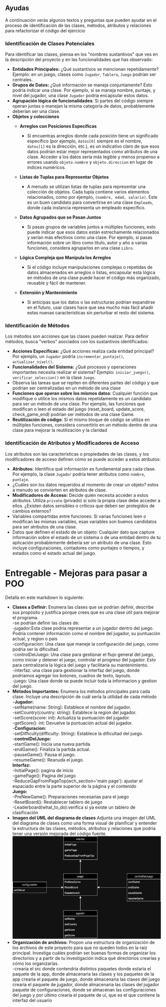 
## Ayudas
A continuación verás algunos textos y preguntas que pueden ayudar en el proceso de identificación de las clases, métodos, atributos y relaciones para 
refactorizar el código del ejercicio

### Identificación de Clases Potenciales
Para identificar las clases, piensa en los "nombres sustantivos" que ves en la descripción del proyecto y en las funcionalidades que has observado:
- **Entidades Principales:** ¿Qué sustantivos se mencionan repetidamente? Ejemplo: en un juego, clases como `Jugador`, `Tablero`, `Juego` podrían ser centrales.
- **Grupos de Datos:** ¿Qué información se maneja conjuntamente? Esto podría indicar una clase. Por ejemplo, si se maneja nombre, puntaje, y nivel del jugador, una clase `Jugador` podría encapsular estos datos.
- **Agrupación lógica de funcionalidades**: Si partes del código siempre operan juntas o manejan la misma categoría de datos, probablemente deberían ser una clase. 
 - **Objetos y colecciones**
   - **Arreglos con Posiciones Específicas**
     - Si encuentras arreglos donde cada posición tiene un significado específico (por ejemplo, `datos[0]` siempre es el nombre, `datos[1]` es la dirección, etc.), es un indicativo claro de que esos datos podrían estar mejor representados como atributos de una clase. Acceder a los datos sería más legible y menos propenso a errores usando `objeto.nombre` y `objeto.direccion` en lugar de índices numéricos.

   - **Listas de Tuplas para Representar Objetos**
     - A menudo se utilizan listas de tuplas para representar una colección de objetos. Cada tupla contiene varios elementos relacionados, como por ejemplo, `(nombre, edad, salario)`. Este es un buen candidato para convertirse en una clase `Empleado`, donde cada instancia representa un empleado específico.

   - **Datos Agrupados que se Pasan Juntos**
     - Si pasas grupos de variables juntos a múltiples funciones, esto puede indicar que esos datos están estrechamente relacionados y serían más efectivos como una clase. Por ejemplo, si pasas información sobre un libro como título, autor y año a varias funciones, considera agruparlos en una clase `Libro`.
  
   - **Lógica Compleja que Manipula los Arreglos**
     - Si el código incluye manipulaciones complejas o repetidas de datos almacenados en arreglos o listas, encapsular esta lógica en métodos de una clase puede hacer el código más organizado, reusable y fácil de mantener.
   - **Extensión y Mantenimiento**
     - Si anticipas que los datos o las estructuras podrían expandirse en el futuro, usar clases hace que sea mucho más fácil añadir estas nuevas características sin perturbar el resto del sistema.

### Identificación de Métodos
Los métodos son acciones que las clases pueden realizar. Para definir métodos, busca "verbos" asociados con los sustantivos identificados:
- **Acciones Específicas:** ¿Qué acciones realiza cada entidad principal? Por ejemplo, un `Jugador` podría `incrementar_puntaje()`, `actualizar_nivel()`.
- **Funcionalidades del Sistema:** ¿Qué procesos y operaciones importantes necesita realizar el sistema? Ejemplo: `iniciar_juego()`, `verificar_seleccion()` en la clase `Juego`.
- Observa las tareas que se repiten en diferentes partes del código y que podrían ser centralizadas en un método de una clase
- **Funciones que operan sobre los mismos datos**: Cualquier función que modifique o utilice los mismos datos repetidamente es un candidato para ser un método de una clase. Por ejemplo, las funciones que modifican o leen el estado del juego (reset_board, update_score, check_game_end) podrían ser métodos de una clase Game.
- **Reutilización de código**: Si el mismo bloque de código se utiliza en múltiples funciones, considera convertirlo en un método dentro de una clase para mejorar la reutilización y la claridad

### Identificación de Atributos y Modificadores de Acceso
Los atributos son las características o propiedades de las clases, y los modificadores de acceso definen cómo se puede acceder a estos atributos:
- **Atributos:** Identifica qué información es fundamental para cada clase. Por ejemplo, la clase `Jugador` podría tener atributos como `nombre`, `puntaje`. 
- ¿Cuáles son los datos requeridos al momento de crear un objeto? estos a menudo se convierten en atributos de clase.
- **Modificadores de Acceso:** Decide quién necesita acceder a estos atributos. Utiliza `private` (privado) si solo la propia clase debe acceder a ellos. ¿Existen datos sensibles o críticos que deben ser protegidos de cambios externos?
- Variables compartidas entre funciones: Si varias funciones leen o modifican las mismas variables, esas variables son buenos candidatos para ser atributos de una clase. 
- Datos que definen el estado de un objeto: Cualquier dato que capture información sobre el estado de un sistema o de una entidad dentro de tu aplicación probablemente debería ser un atributo de una clase. Esto incluye configuraciones, contadores como puntajes o tiempos, y estados como el estado actual del juego.

#  Entregable - Mejoras para pasar a POO
Detalla en este markdown lo siguiente: 
- **Clases a Definir:** Enumera las clases que se podrían definir, describe sus propósito y justifica porque crees que es una clase útil para mejorar el programa.
<br>-se podrian definir las clases de:
<br>-jugador:Esta clase podría representar a un jugador dentro del juego. Podría contener información como el nombre del jugador, su puntuación actual, y region o pais
<br>-configuracion: Una clase que maneje la configuración del juego, como podria ser la dificultad
<br>-controlDelJuego: Una clase para gestionar el flujo general del juego, como iniciar y detener el juego, controlar el progreso del jugador. Esto para centralizaría la lógica del juego y facilitaría su mantenimiento.
<br>-interfaz: una clase para gestionar la interfaz del juego, donde podriamos agregar los botones, cuadros de texto, layouts.
<br>-juego: Una clase donde se puede incluir toda la informacion y gestion del juego.
- **Métodos Importantes:** Enumera los métodos principales para cada clase. Incluye una descripción de cuál sería la utilidad de cada método
<br>-**Jugador:**
<br>-setName(name: String): Establece el nombre del jugador.
<br>-setCountry(country: string): Establece la region del jugador.
<br>-setScore(score: int): Actualiza la puntuación del jugador.
<br>-getScore(): int: Devuelve la puntuación actual del jugador.
<br>-**Configuracion:**
<br>-setDifficulty(difficulty: String): Establece la dificultad del juego.
<br>-**controlDelJuego:**
<br>-startGame(): Inicia una nueva partida.
<br>-endGame(): Finaliza la partida actual.
<br>-pauseGame(): Pausa el juego.
<br>-resumeGame(): Reanuda el juego.
<br>**Interfaz:**
<br>-InitialPage(): pagina de inicio
<br>-gamePage(): Pagina del juego
<br>-ReduceGapFromPageTop(wch_section='main page'): ajustar el espaciado entre la parte superior de la página y el contenido
<br>**Juego:**
<br>-PreNewGame(): Preparaciones necesarias para el juego
<br>-ResetBoard(): Restablecer tablero de juego
<br>-Leaderboard(what_to_do):verifica si ya existe un tablero de clasificación
- **Imagen del UML del diagrama de clases**  Adjunta una imagen del UML del diagrama de clases como una forma visual de planificar y entender la estructura de las clases, métodos, atributos y relaciones que podría tener una versión mejorada del código fuente.
![img_diagrama.png](img/img_diagrama.png) 
- **Organización de archivos:** Propon una estructura de organización de los archivos de este proyecto para que no queden todos en la raiz principal. Investiga cuáles podrían ser buenas formas de organizar los directorios y a partir de tu investigación indica qué directorios crearías y cómo los organizarías.
<br>-crearia el src donde contendria distintos paquetes donde estaria el paquete de la app, donde almacenaria las clases y los paquetes de la app
crearia el paquete de juego, donde almacenaria las clases del juego
crearia el paquete de jugador, donde almacenaria las clases del jugador
paquete de configuraciones, donde se almacenan las configuraciones del juego
y por ultimo crearia el paquete de ui, que es el que contiene la interfaz del usuario
